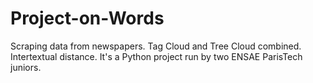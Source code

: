 # Project-on-Words
Scraping data from newspapers. Tag Cloud and Tree Cloud combined. Intertextual distance.
It's a Python project run by two ENSAE ParisTech juniors.
